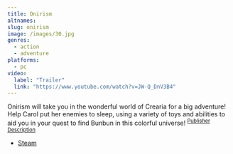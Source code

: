 ```yaml
---
title: Onirism
altnames:
slug: onirism
image: /images/30.jpg
genres:
  - action
  - adventure
platforms:
  - pc
video:
  label: "Trailer"
  link: "https://www.youtube.com/watch?v=JW-Q_DnV3B4"
---
```


Onirism will take you in the wonderful world of Crearia for a big adventure! Help Carol put her enemies to sleep, using a variety of toys and abilities to aid you in your quest to find Bunbun in this colorful universe! <sup>[Publisher Description]( https://store.steampowered.com/app/1057640/Onirism/)</sup>

* [Steam](https://store.steampowered.com/app/1057640/Onirism/)